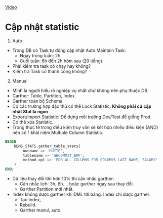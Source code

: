 [Video](https://wecommit.com.vn/courses/chuong-trinh-dao-tao-toi-uu-co-so-du-lieu-cao-cap/lesson/qa-ky-thuat-bo-tro-01/)

# Cập nhật statistic

1. Auto

- Trong DB có Task tự động cập nhật Auto Maintain Task:
  - Ngày trong tuần: 2h.
  - Cuối tuần: 6h đến 2h hôm sau (20 tiếng).
- Phải kiểm tra task có chạy hay không?
- Kiểm tra Task có thành công không?

2. Manual

- Mình là người hiểu rõ nghiệp vụ nhất chứ không nên phụ thuộc DB.
- Garther: Table, Partition, Index.
- Garther toàn bộ Schema.
- Có các trường hợp đặc thù có thể Lock Statistic. **Không phải cứ cập nhật Stat là ngon**
- Export/import Statistic: Để dựng môi trường Dev/Test để giống Prod.
- Có thể xóa Statistic.
- Trong thực tế trong điều kiện truy vấn sẽ kết hợp nhiều điều kiện (AND) nên có 1 khái niệm Multiple Column Statistic.

``` SQL
BEGIN
    DBMS_STATS.gather_table_stats(
        ownname => 'HUYTQ',
        tablename => 'WECOMMIT_EMP',
        method_opt => 'FOR ALL COLUMNS FOR COLUMNS LAST_NAME, SALARY'
    )
END;
```

- Dữ liệu thay đổi lớn hơn 10% thì cân nhắc garther:
  - Cân nhắc lịch: 3h, 6h.... hoặc garther ngay sau thay đổi.
  - Garther Partition mới nhất.
- Index không được garther khi DML tới bảng. Index chỉ được garther:
  - Tạo index,
  - Rebuild.
  - Garther manul, auto.
